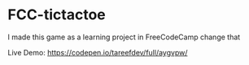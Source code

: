 # FCC-tictactoe
I made this game as a learning project in FreeCodeCamp 
change that

Live Demo:
https://codepen.io/tareefdev/full/aygvpw/
